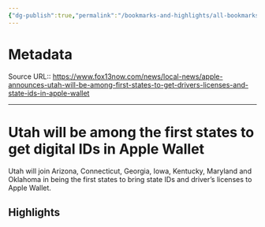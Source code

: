 ```yaml
---
{"dg-publish":true,"permalink":"/bookmarks-and-highlights/all-bookmarks/utah-will-be-among-the-first-states-to-get-digital-i-ds-in-apple-wallet/","noteIcon":""}
---
```



# Metadata
Source URL:: https://www.fox13now.com/news/local-news/apple-announces-utah-will-be-among-first-states-to-get-drivers-licenses-and-state-ids-in-apple-wallet


---
# Utah will be among the first states to get digital IDs in Apple Wallet

Utah will join Arizona, Connecticut, Georgia, Iowa, Kentucky, Maryland and Oklahoma in being the first states to bring state IDs and driver’s licenses to Apple Wallet.

## Highlights
